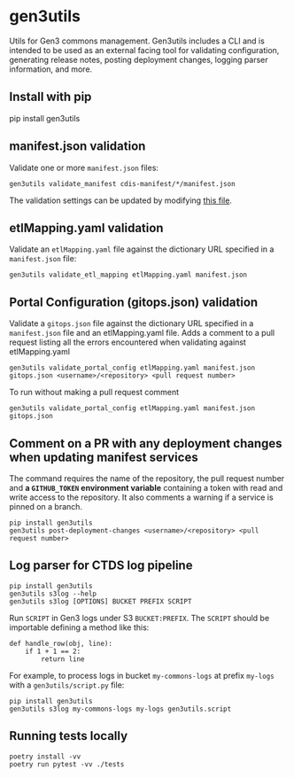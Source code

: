 # gen3utils

Utils for Gen3 commons management. Gen3utils includes a CLI and is intended to be used as an
external facing tool for validating configuration, generating release notes, posting deployment changes,
logging parser information, and more.

## Install with pip
pip install gen3utils

## manifest.json validation

Validate one or more `manifest.json` files:
```
gen3utils validate_manifest cdis-manifest/*/manifest.json
```

The validation settings can be updated by modifying [this file](gen3utils/manifest/validation_config.yaml).

## etlMapping.yaml validation

Validate an `etlMapping.yaml` file against the dictionary URL specified in a `manifest.json` file:
```
gen3utils validate_etl_mapping etlMapping.yaml manifest.json
```

## Portal Configuration (gitops.json) validation

Validate a `gitops.json` file against the dictionary URL specified in a `manifest.json` file and an etlMapping.yaml file. Adds a comment to a pull request listing all the errors encountered when validating against etlMapping.yaml
```
gen3utils validate_portal_config etlMapping.yaml manifest.json gitops.json <username>/<repository> <pull request number>
```
To run without making a pull request comment
```
gen3utils validate_portal_config etlMapping.yaml manifest.json gitops.json
```


## Comment on a PR with any deployment changes when updating manifest services

The command requires the name of the repository, the pull request number and **a `GITHUB_TOKEN` environment variable** containing a token with read and write access to the repository. It also comments a warning if a service is pinned on a branch.
```
pip install gen3utils
gen3utils post-deployment-changes <username>/<repository> <pull request number>
```

## Log parser for CTDS log pipeline

```
pip install gen3utils
gen3utils s3log --help
gen3utils s3log [OPTIONS] BUCKET PREFIX SCRIPT
```

Run `SCRIPT` in Gen3 logs under S3 `BUCKET:PREFIX`. The `SCRIPT` should be importable defining a method like this:
```
def handle_row(obj, line):
    if 1 + 1 == 2:
        return line
```

For example, to process logs in bucket `my-commons-logs` at prefix `my-logs` with a `gen3utils/script.py` file:
```
pip install gen3utils
gen3utils s3log my-commons-logs my-logs gen3utils.script
```

## Running tests locally

```
poetry install -vv
poetry run pytest -vv ./tests
```
